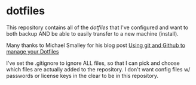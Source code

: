 dotfiles
========

This repository contains all of the _dotfiles_ that I've configured and want to
both backup AND be able to easily transfer to a new machine (install).

Many thanks to Michael Smalley for his blog post [Using git and Github to manage your Dotfiles][manageDotfiles]

[manageDotfiles]: <http://blog.smalleycreative.com/tutorials/using-git-and-github-to-manage-your-dotfiles/>

I've set the .gitignore to ignore ALL files, so that I can pick and choose which files are actually
added to the repository. I don't want config files w/ passwords or license keys in the clear to be
in this repository.


